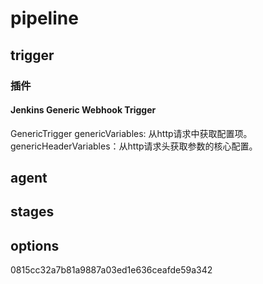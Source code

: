 # pipeline
## trigger
### 插件
#### Jenkins ​​Generic Webhook Trigger
GenericTrigger
genericVariables: 从http请求中获取配置项。
genericHeaderVariables：从http请求头获取参数的核心配置。
## agent
## stages
## options
0815cc32a7b81a9887a03ed1e636ceafde59a342